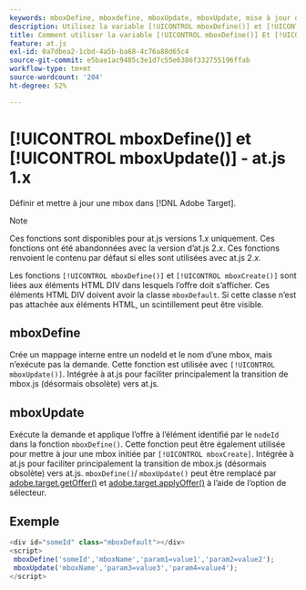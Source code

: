 ```yaml
---
keywords: mboxDefine, mboxdefine, mboxUpdate, mboxUpdate, mise à jour de mbox, at.js, fonctions, fonction, mboxDefine0
description: Utilisez la variable [!UICONTROL mboxDefine()] et [!UICONTROL mboxUpdate()] pour la fonction [!DNL Adobe Target] Bibliothèque JavaScript at.js pour définir ou mettre à jour une mbox. (at.js 1.x)
title: Comment utiliser la variable [!UICONTROL mboxDefine()] Et [!UICONTROL mboxUpdate()] Fonctions ?
feature: at.js
exl-id: 0a7dbea2-1cbd-4a5b-ba68-4c76a88d65c4
source-git-commit: e5bae1ac9485c3e1d7c55e6386f332755196ffab
workflow-type: tm+mt
source-wordcount: '204'
ht-degree: 52%

---
```


# [!UICONTROL mboxDefine()] et [!UICONTROL mboxUpdate()] - at.js 1.x

Définir et mettre à jour une mbox dans [!DNL Adobe Target].

>[!NOTE]
>
>Ces fonctions sont disponibles pour at.js versions 1.*x* uniquement. Ces fonctions ont été abandonnées avec la version d’at.js 2.*x*. Ces fonctions renvoient le contenu par défaut si elles sont utilisées avec at.js 2.*x*.

Les fonctions `[!UICONTROL mboxDefine()]` et `[!UICONTROL mboxCreate()]` sont liées aux éléments HTML DIV dans lesquels l’offre doit s’afficher. Ces éléments HTML DIV doivent avoir la classe `mboxDefault`. Si cette classe n’est pas attachée aux éléments HTML, un scintillement peut être visible.

## mboxDefine

Crée un mappage interne entre un nodeId et le nom d’une mbox, mais n’exécute pas la demande. Cette fonction est utilisée avec `[!UICONTROL mboxUpdate()]`. Intégrée à at.js pour faciliter principalement la transition de mbox.js (désormais obsolète) vers at.js.

## mboxUpdate

Exécute la demande et applique l’offre à l’élément identifié par le `nodeId` dans la fonction `mboxDefine()`. Cette fonction peut être également utilisée pour mettre à jour une mbox initiée par `[!UICONTROL mboxCreate]`. Intégrée à at.js pour faciliter principalement la transition de mbox.js (désormais obsolète) vers at.js. `mboxDefine()`/ `mboxUpdate()` peut être remplacé par [adobe.target.getOffer()](/help/dev/implement/client-side/atjs/atjs-functions/adobe-target-getoffer.md) et [adobe.target.applyOffer()](/help/dev/implement/client-side/atjs/atjs-functions/adobe-target-applyoffer.md) à l’aide de l’option de sélecteur.

## Exemple

```javascript {line-numbers="true"}
<div id="someId" class="mboxDefault"></div> 
<script> 
 mboxDefine('someId','mboxName','param1=value1','param2=value2'); 
 mboxUpdate('mboxName','param3=value3','param4=value4'); 
</script>
```
